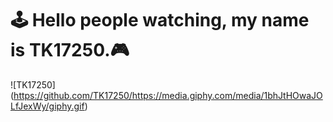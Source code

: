 # 🕹 Hello people watching, my name is TK17250.🎮

![TK17250] (https://github.com/TK17250/https://media.giphy.com/media/1bhJtHOwaJOLfJexWy/giphy.gif)

<!--
**TK17250/TK17250** is a ✨ _special_ ✨ repository because its `README.md` (this file) appears on your GitHub profile.

Here are some ideas to get you started:

- 🔭 I’m currently working on ...
- 🌱 I’m currently learning ...
- 👯 I’m looking to collaborate on ...
- 🤔 I’m looking for help with ...
- 💬 Ask me about ...
- 📫 How to reach me: ...
- 😄 Pronouns: ...
- ⚡ Fun fact: ...
-->
